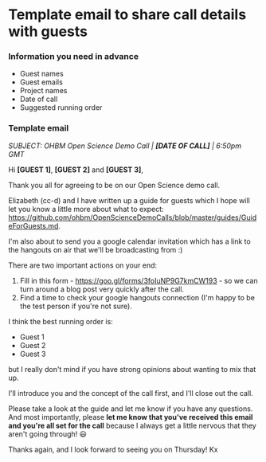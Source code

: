 # Template email to share call details with guests

### Information you need in advance

* Guest names
* Guest emails
* Project names
* Date of call
* Suggested running order

### Template email

*SUBJECT: OHBM Open Science Demo Call | **[DATE OF CALL]** | 6:50pm GMT*

Hi **[GUEST 1]**, **[GUEST 2]** and **[GUEST 3]**,

Thank you all for agreeing to be on our Open Science demo call.

Elizabeth (cc-d) and I have written up a guide for guests which I hope will let you know a little more about what to expect: https://github.com/ohbm/OpenScienceDemoCalls/blob/master/guides/GuideForGuests.md.

I'm also about to send you a google calendar invitation which has a link to the hangouts on air that we'll be broadcasting from :)

There are two important actions on your end:

1. Fill in this form - https://goo.gl/forms/3foIuNP9G7kmCW193 - so we can turn around a blog post very quickly after the call.
2. Find a time to check your google hangouts connection (I'm happy to be the test person if you're not sure).

I think the best running order is:

* Guest 1
* Guest 2
* Guest 3

but I really don't mind if you have strong opinions about wanting to mix that up.

I'll introduce you and the concept of the call first, and I'll close out the call.

Please take a look at the guide and let me know if you have any questions. And most importantly, please **let me know that you've received this email and you're all set for the call** because I always get a little nervous that they aren't going through! :smiley:

Thanks again, and I look forward to seeing you on Thursday!
Kx

